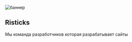 ![баннер](https://media.discordapp.net/attachments/1068089262559465482/1125764518040064061/Frame_2_4.jpg)

## Risticks

Мы команда разработчиков которая разрабатывает сайты


